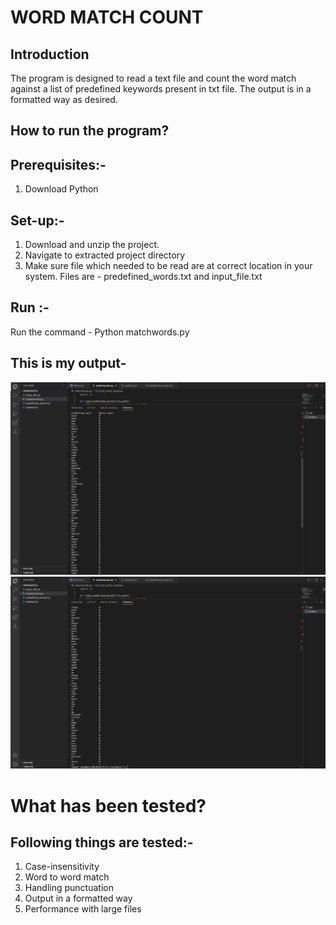 # WORD MATCH COUNT

## Introduction

The program is designed to read a text file and count the word match against a list of predefined keywords present in txt file. The output is in a formatted way as desired.

## How to run the program?

## Prerequisites:-

1. Download Python 

## Set-up:-

1. Download and unzip the project.
2. Navigate to extracted project directory
3. Make sure file which needed to be read are at correct location in your system. Files are - predefined_words.txt and input_file.txt

## Run :-

Run the command - Python matchwords.py

## This is my output-

<img src="https://raw.githubusercontent.com/ruchisharma06/Project-Match-Count/main/output-ss-1.png" alt="Project Screenshot" width="600">
<img src="https://raw.githubusercontent.com/ruchisharma06/Project-Match-Count/main/output-ss-2.png" alt="Project Screenshot" width="600">

# What has been tested?

## Following things are tested:-

1. Case-insensitivity
2. Word to word match
3. Handling punctuation
4. Output in a formatted way
5. Performance with large files
